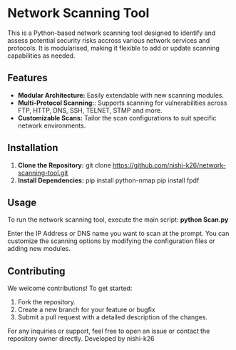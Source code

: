 # Network Scanning Tool

This is a Python-based network scanning tool designed to identify and assess potential security risks accross various network services and protocols. It is modularised, making it flexible to add or update scanning capabilities as needed.

## Features

- **Modular Architecture:** Easily extendable with new scanning modules.
- **Multi-Protocol Scanning:**: Supports scanning for vulnerabilities across FTP, HTTP, DNS, SSH, TELNET, STMP and more.
- **Customizable Scans:** Tailor the scan configurations to suit specific network environments.

## Installation
1. **Clone the Repository:**
   git clone https://github.com/nishi-k26/network-scanning-tool.git
2. **Install Dependencies:**
   pip install python-nmap
   pip install fpdf

## Usage
To run the network scanning tool, execute the main script:
**python Scan.py**

Enter the IP Address or DNS name you want to scan at the prompt.
You can customize the scanning options by modifying the configuration files or adding new modules.

## Contributing
We welcome contributions! To get started:

1. Fork the repository.
2. Create a new branch for your feature or bugfix
3. Submit a pull request with a detailed description of the changes.


For any inquiries or support, feel free to open an issue or contact the repository owner directly.
Developed by nishi-k26
